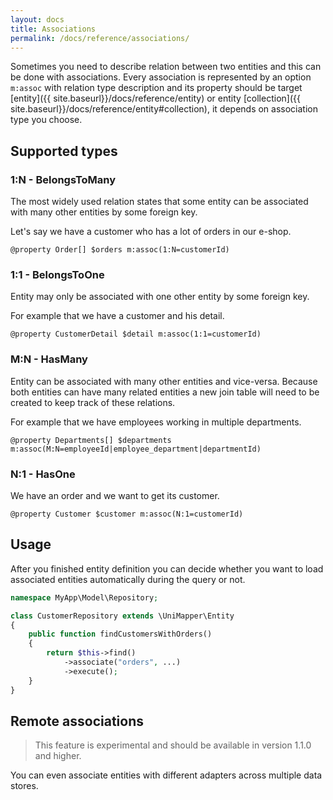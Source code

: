```yaml
---
layout: docs
title: Associations
permalink: /docs/reference/associations/
---
```


Sometimes you need to describe relation between two entities and this can be done with associations. Every association is represented by an option `m:assoc` with relation type description and its property should be target [entity]({{ site.baseurl}}/docs/reference/entity) or entity [collection]({{ site.baseurl}}/docs/reference/entity#collection), it depends on association type you choose.

## Supported types

### 1:N - BelongsToMany
The most widely used relation states that some entity can be associated with many other entities by some foreign key.

Let's say we have a customer who has a lot of orders in our e-shop.

`@property Order[] $orders m:assoc(1:N=customerId)`

### 1:1 - BelongsToOne
Entity may only be associated with one other entity by some foreign key.

For example that we have a customer and his detail.

`@property CustomerDetail $detail m:assoc(1:1=customerId)`

### M:N - HasMany
Entity can be associated with many other entities and vice-versa. Because both entities can have many related entities a new join table will need to be created to keep track of these relations.

For example that we have employees working in multiple departments.

`@property Departments[] $departments m:assoc(M:N=employeeId|employee_department|departmentId)`

### N:1 - HasOne
We have an order and we want to get its customer.

`@property Customer $customer m:assoc(N:1=customerId)`

## Usage
After you finished entity definition you can decide whether you want to load associated entities automatically during the query or not.

~~~ php
namespace MyApp\Model\Repository;

class CustomerRepository extends \UniMapper\Entity
{
    public function findCustomersWithOrders()
    {
        return $this->find()
            ->associate("orders", ...)
            ->execute();
    }
}
~~~

## Remote associations
> This feature is experimental and should be available in version 1.1.0 and higher.

You can even associate entities with different adapters across multiple data stores.